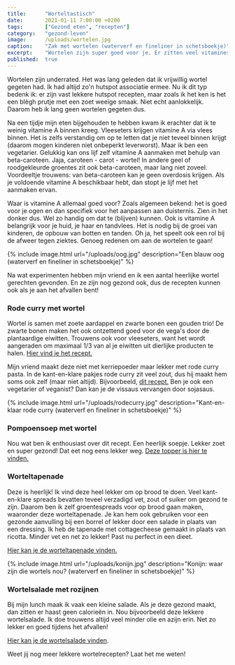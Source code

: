 ```yaml
---
title:      "Worteltastisch"
date:       2021-01-11 7:00:00 +0200
tags:       ["Gezond eten", "recepten"]
category:   "gezond-leven"
image:      /uploads/wortelen.jpg
caption:    "Zak met wortelen (waterverf en fineliner in schetsboekje)"
excerpt:    "Wortelen zijn super goed voor je. Er zitten veel vitamines in en daarom zouden we ze eigenlijk meer moeten eten. Ik zelf at bijna nooit wortelen. Samen met mijn vriend zijn we op jacht gegaan naar lekkere wortelrecepten en met succes! Hier vind je de toppers!"
published:  true
---
```


Wortelen zijn underrated. Het was lang geleden dat ik vrijwillig wortel gegeten had. Ik had altijd zo'n hutspot associatie ermee. Nu ik dit typ bedenk ik: er zijn vast lekkere hutspot recepten, maar zoals ik het ken is het een blègh prutje met een zoet weeïge smaak. Niet echt aanlokkelijk. Daarom heb ik lang geen wortelen gegeten dus.

Na een tijdje mijn eten bijgehouden te hebben kwam ik erachter dat ik te weinig vitamine A binnen kreeg. Vleeseters krijgen vitamine A via vlees binnen. Het is zelfs verstandig om op te letten dat je niet teveel binnen krijgt (daarom mogen kinderen niet onbeperkt leverworst). Maar ik ben een vegetarier. Gelukkig kan ons lijf zelf vitamine A aanmaken met behulp van beta-caroteen. Jaja, caroteen - carot - wortel! In andere geel of roodgekleurde groentes zit ook beta-caroteen, maar lang niet zoveel. Voordeeltje trouwens: van beta-caroteen kan je geen overdosis krijgen. Als je voldoende vitamine A beschikbaar hebt, dan stopt je lijf met het aanmaken ervan.

Waar is vitamine A allemaal goed voor? Zoals algemeen bekend: het is goed voor je ogen en dan specifiek voor het aanpassen aan duisternis. Zien in het donker dus. Wel zo handig om dat te (blijven) kunnen. Ook is vitamine A belangrijk voor je huid, je haar en tandvlees. Het is nodig bij de groei van kinderen, de opbouw van botten en tanden. Oh ja, het speelt ook een rol bij de afweer tegen ziektes. Genoeg redenen om aan de wortelen te gaan!

{% include image.html url="/uploads/oog.jpg" description="Een blauw oog (waterverf en fineliner in schetsboekje)" %}

Na wat experimenten hebben mijn vriend en ik een aantal heerlijke wortel gerechten gevonden. En ze zijn nog gezond ook, dus de recepten kunnen ook als je aan het afvallen bent!

### Rode curry met wortel

Wortel is samen met zoete aardappel en zwarte bonen een gouden trio! De zwarte bonen maken het ook ontzettend goed voor de vega's door de plantaardige eiwitten. Trouwens ook voor vleeseters, want het wordt aangeraden om maximaal 1/3 van al je eiwitten uit dierlijke producten te halen. [Hier vind je het recept.](https://www.voedingscentrum.nl/recepten/gezond-recept/zoete-aardappelcurry-met-boontjes.aspx)

Mijn vriend maakt deze niet met kerriepoeder maar lekker met rode curry pasta. In de kant-en-klare pakjes rode curry zit veel zout, dus hij maakt hem soms ook zelf (maar niet altijd). Bijvoorbeeld, [dit recept.](https://familieoverdekook.nl/thaise-rode-currypasta-zelf-maken/) Ben je ook een vegetarier of veganist? Dan kan je de vissaus vervangen door sojasaus.

{% include image.html url="/uploads/rodecurry.jpg" description="Kant-en-klaar rode curry (waterverf en fineliner in schetsboekje)" %}

### Pompoensoep met wortel

Nou wat ben ik enthousiast over dit recept. Een heerlijk soepje. Lekker zoet en super gezond! Dat eet nog eens lekker weg. [Deze topper is hier te vinden.](https://www.voedingscentrum.nl/recepten/gezond-recept/pompoensoep-met-appel-en-kikkererwten.aspx)

### Worteltapenade

Deze is heerlijk! Ik vind deze heel lekker om op brood te doen. Veel kant-en-klare spreads bevatten teveel verzadigd vet, zout of suiker om gezond te zijn. Daarom ben ik zelf groentespreads voor op brood gaan maken, waaronder deze worteltapenade. Je kan hem ook gebruiken voor een gezonde aanvulling bij een borrel of lekker door een salade in plaats van een dressing. Ik heb de tapenade met cottagecheese gemaakt in plaats van ricotta. Minder vet en net zo lekker! Past nu perfect in een dieet.

[Hier kan je de worteltapenade vinden.](https://weckenonline.eu/recepten/worteltapenade/)

{% include image.html url="/uploads/konijn.jpg" description="Konijn: waar zijn die wortels nou? (waterverf en fineliner in schetsboekje)" %}

### Wortelsalade met rozijnen

Bij mijn lunch maak ik vaak een kleine salade. Als je deze gezond maakt, dan zitten er haast geen calorieën in. Nou bijvoorbeeld deze lekkere wortelsalade. Ik doe trouwens altijd veel minder olie en azijn erin. Net zo lekker en goed tijdens het afvallen!

[Hier kan je de wortelsalade vinden](https://heerlijkehappen.nl/wortelsalade-met-rozijnen-en-appel/).

Weet jij nog meer lekkere wortelrecepten? Laat het me weten!
